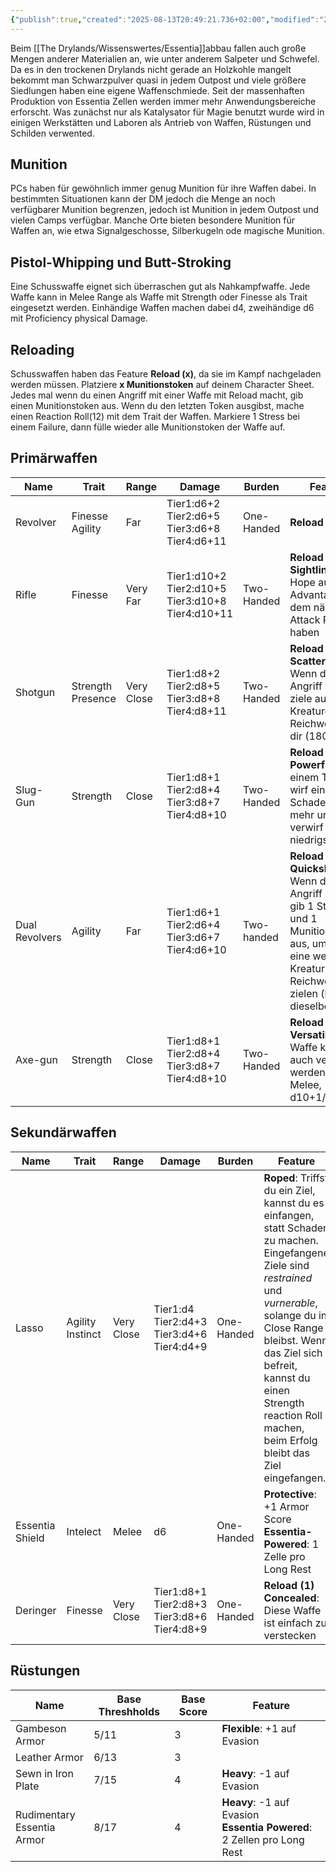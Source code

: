 ```yaml
---
{"publish":true,"created":"2025-08-13T20:49:21.736+02:00","modified":"2025-08-25T23:51:15.857+02:00","cssclasses":""}
---
```



Beim [[The Drylands/Wissenswertes/Essentia]]abbau fallen auch große Mengen anderer Materialien an, wie unter anderem Salpeter und Schwefel. Da es in den trockenen Drylands nicht gerade an Holzkohle mangelt bekommt man Schwarzpulver quasi in jedem Outpost und viele größere Siedlungen haben eine eigene Waffenschmiede.
Seit der massenhaften Produktion von Essentia Zellen werden immer mehr Anwendungsbereiche erforscht. Was zunächst nur als Katalysator für Magie benutzt wurde wird in einigen Werkstätten und Laboren als Antrieb von Waffen, Rüstungen und Schilden verwented.
## Munition
PCs haben für gewöhnlich immer genug Munition für ihre Waffen dabei. In bestimmten Situationen kann der DM jedoch die Menge an noch verfügbarer Munition begrenzen, jedoch ist Munition in jedem Outpost und vielen Camps verfügbar.
Manche Orte bieten besondere Munition für Waffen an, wie etwa Signalgeschosse, Silberkugeln ode magische Munition.
## Pistol-Whipping und Butt-Stroking
Eine Schusswaffe eignet sich überraschen gut als Nahkampfwaffe. Jede Waffe kann in Melee Range als Waffe mit Strength oder Finesse als Trait eingesetzt werden. Einhändige Waffen machen dabei d4, zweihändige d6 mit Proficiency physical Damage.
## Reloading
Schusswaffen haben das Feature **Reload (x)**, da sie im Kampf nachgeladen werden müssen. Platziere **x Munitionstoken** auf deinem Character Sheet. Jedes mal wenn du einen Angriff mit einer Waffe mit Reload macht, gib einen Munitionstoken aus. Wenn du den letzten Token ausgibst, mache einen Reaction Roll(12) mit dem Trait der Waffen. Markiere 1 Stress bei einem Failure, dann fülle wieder alle Munitionstoken der Waffe auf.
## Primärwaffen

| Name           | Trait                | Range      | Damage                                                    | Burden     | Feature                                                                                                                                                                        |
| -------------- | -------------------- | ---------- | --------------------------------------------------------- | ---------- | ------------------------------------------------------------------------------------------------------------------------------------------------------------------------------ |
| Revolver       | Finesse<br>Agility   | Far        | Tier1:d6+2<br>Tier2:d6+5<br>Tier3:d6+8<br>Tier4:d6+11     | One-Handed | **Reload (6)**                                                                                                                                                                 |
| Rifle<br>      | Finesse              | Very Far   | Tier1:d10+2<br>Tier2:d10+5<br>Tier3:d10+8<br>Tier4:d10+11 | Two-Handed | **Reload (4)**<br>**Sightline**: Gib 2 Hope aus, um Advantage auf dem nächsten Attack Roll zu haben                                                                            |
| Shotgun        | Strength<br>Presence | Very Close | Tier1:d8+2<br>Tier2:d8+5<br>Tier3:d8+8<br>Tier4:d8+11     | Two-Handed | **Reload (2)**<br>**Scattershot**: Wenn du einen Angriff machst, ziele auf alle Kreaturen in Reichweite vor dir (180°)                                                         |
| Slug-Gun       | Strength             | Close      | Tier1:d8+1<br>Tier2:d8+4<br>Tier3:d8+7<br>Tier4:d8+10     | Two-Handed | **Reload (1)**<br>**Powerfull**: Bei einem Treffer, wirf einen Schadenswürfel mehr und verwirf den niedrigsten                                                                 |
| Dual Revolvers | Agility              | Far        | Tier1:d6+1<br>Tier2:d6+4<br>Tier3:d6+7<br>Tier4:d6+10     | Two-handed | **Reload (6)**<br>**Quickshot**: Wenn du einen Angriff machst, gib 1 Stress und 1 Munitionstoken aus, um auf eine weitere Kreatur in Reichweite zu zielen (kann dieselbe sein) |
| Axe-gun        | Strength             | Close      | Tier1:d8+1<br>Tier2:d8+4<br>Tier3:d8+7<br>Tier4:d8+10     | Two-Handed | **Reload (2)**<br>**Versatile**: Diese Waffe kann auch verwendet werden mit - Melee, d10+1/4/7/10                                                                              |


## Sekundärwaffen

| Name            | Trait               | Range      | Damage                                               | Burden     | Feature                                                                                                                                                                                                                                                                                        |
| --------------- | ------------------- | ---------- | ---------------------------------------------------- | ---------- | ---------------------------------------------------------------------------------------------------------------------------------------------------------------------------------------------------------------------------------------------------------------------------------------------- |
| Lasso           | Agility<br>Instinct | Very Close | Tier1:d4<br>Tier2:d4+3<br>Tier3:d4+6<br>Tier4:d4+9   | One-Handed | **Roped**: Triffst du ein Ziel, kannst du es einfangen, statt Schaden zu machen. Eingefangene Ziele sind *restrained* und *vurnerable*, solange du in Close Range bleibst. Wenn das Ziel sich befreit, kannst du einen Strength reaction Roll machen, beim Erfolg bleibt das Ziel eingefangen. |
| Essentia Shield | Intelect            | Melee      | d6                                                   | One-Handed | **Protective**: +1 Armor Score<br>**Essentia-Powered**: 1 Zelle pro Long Rest                                                                                                                                                                                                                  |
| Deringer        | Finesse             | Very Close | Tier1:d8+1<br>Tier2:d8+3<br>Tier3:d8+6<br>Tier4:d8+9 | One-Handed | **Reload (1)**<br>**Concealed**: Diese Waffe ist einfach zu verstecken                                                                                                                                                                                                                         |
## Rüstungen
| Name                           | Base Threshholds | Base Score | Feature                                                                   |
| ------------------------------ | ---------------- | ---------- | ------------------------------------------------------------------------- |
| Gambeson Armor                 | 5/11             | 3          | **Flexible**: +1 auf Evasion                                              |
| Leather Armor                  | 6/13             | 3          |                                                                           |
| Sewn in Iron Plate             | 7/15             | 4          | **Heavy**: -1 auf Evasion                                                 |
| Rudimentary <br>Essentia Armor | 8/17             | 4          | **Heavy**: -1 auf Evasion<br>**Essentia Powered**: 2 Zellen pro Long Rest |
